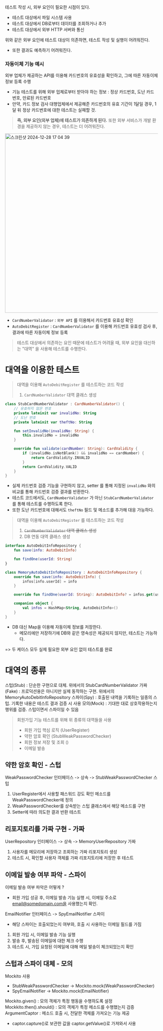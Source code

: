 테스트 작성 시, 외부 요인이 필요한 시점이 있다.
- 테스트 대상에서 파일 시스템 사용
- 테스트 대상에서 DB로부터 데이터를 조회하거나 추가
- 테스트 대상에서 외부 HTTP 서버와 통신

위와 같은 외부 요인에 테스트 대상이 의존하면, 테스트 작성 및 실행이 어려워진다.
- 또한 결과도 예측하기 어려워진다.

### 자동이체 기능 예시
외부 업체가 제공하는 API를 이용해 카드번호의 유효성을 확인하고, 그에 따른 자동이체 정보 등록 수행
- 기능 테스트를 위해 외부 업체로부터 받아야 하는 정보 : 정상 카드번호, 도난 카드번호, 만료된 카드번호
- 만약, 카드 정보 검사 대행업체에서 제공해준 카드번호의 유효 기간이 1달일 경우, 1달 뒤 정상 카드번호에 대한 테스트는 실패할 것.

> **즉, 외부 요인(외부 업체)에 테스트가 의존하게 된다.**
> 또한 외부 서비스가 개발 환경을 제공하지 않는 경우, 테스트는 더 어려워진다.

<img width="591" alt="스크린샷 2024-12-28 17 04 39" src="https://github.com/user-attachments/assets/cd465ba1-fc62-4d6e-96fa-8b44ec1ea4e3" />

- `CardNumberValidator` : `외부 API` 를 이용해서 카드번호 유효성 확인
- `AutoDebitRegister` : `CardNumberValidator` 를 이용해 카드번호 유효성 검사 후, 결과에 따른 자동이체 정보 등록

> 테스트 대상에서 의존하는 요인 때문에 테스트가 어려울 때, 외부 요인을 대신하는 "대역" 을 사용해 테스트를 수행한다.

# 대역을 이용한 테스트
> 대역을 이용해 `AutoDebitRegister` 를 테스트하는 코드 작성
> 1. `CardNumberValidator` 대역 클래스 생성

```kotlin
class StubCardNumberValidator : CardNumberValidator() {
    // 유효하지 않은 번호
    private lateinit var invalidNo: String
    // 도난 번호
    private lateinit var theftNo: String

    fun setInvalidNo(invalidNo: String) {
        this.invalidNo = invalidNo
    }

    override fun validate(cardNumber: String): CardValidity {
        if (invalidNo.isNotBlank() && invalidNo == cardNumber) {
            return CardValidity.INVALID
        }
        return CardValidity.VALID
    }
}
```
- 실제 카드번호 검증 기능을 구현하지 않고, setter 를 통해 지정된 `invalidNo` 와의 비교를 통해 카드번호 검증 결과를 반환한다.
- 테스트 코드에서도, `CardNumberValidator` 가 아닌 `StubCardNumberValidator` 를 통해 테스트를 수행하도록 한다.
- 또한 도난 카드번호에 대해서도 `theftNo` 필드 및 메소드를 추가해 대응 가능하다.


> 대역을 이용해 `AutoDebitRegister` 를 테스트하는 코드 작성
> 1. ~~`CardNumberValidator` 대역 클래스 생성~~
> 2. DB 연동 대역 클래스 생성

```kotlin
interface AutoDebitInfoRepository {
    fun save(info: AutoDebitInfo)

    fun findOne(userId: String)
}

class MemoryAutoDebitInfoRepository : AutoDebitInfoRepository {
    override fun save(info: AutoDebitInfo) {
        infos[info.userId] = info
    }

    override fun findOne(userId: String): AutoDebitInfo? = infos.get(userId)

    companion object {
        val infos = HashMap<String, AutoDebitInfo>()
    }
}
```
- DB 대신 Map을 이용해 자동이체 정보를 저장한다.
  - 메모리에만 저장하기에 DB와 같은 영속성은 제공되지 않지만, 테스트는 가능하다.

=> 두 케이스 모두 실제 필요한 외부 요인 없이 테스트를 완료

# 대역의 종류
스텁(Stub) : 단순한 구현으로 대체. 위에서의 StubCardNumberValidator 
가짜(Fake) : 프로덕션용은 아니지만 실제 동작하는 구현. 위에서의 MemoryAutoDebitInfoRepository
스파이(Spy) : 호출된 내역을 기록하는 일종의 스텁. 기록한 내용은 테스트 결과 검증 시 사용
모의(Mock) : 기대한 대로 상호작용하는지 행위를 검증. 스텁이면서 스파이일 수 있음

> 회원가입 기능 테스트를 위해 위 종류의 대역들을 사용
> - 회원 가입 핵심 로직 (UserRegister)
> - 약한 암호 확인 (StubWeakPasswordChecker)
> - 회원 정보 저장 및 조회 ()
> - 이메일 발송

## 약한 암호 확인 - 스텁
WeakPasswordChecker 인터페이스 -> 상속 -> StubWeakPasswordChecker 스텁

1. UserRegister에서 사용할 패스워드 강도 확인 메소드를 WeakPasswordChecker에 정의
2. WeakPasswordChecker를 상속받는 스텁 클래스에서 해당 메소드를 구현
3. Setter에 따라 의도한 결과 반환 테스트

## 리포지토리를 가짜 구현 - 가짜
UserRepository 인터페이스 -> 상속 -> MemoryUserRepository 가짜

1. 사용자를 메모리에 저장하고 조회하는 가짜 리포지토리 생성
2. 테스트 시, 확인할 사용자 객체를 가짜 리포지토리에 저장한 후 테스트

## 이메일 발송 여부 파악 - 스파이
이메일 발송 여부 파악은 어떻게 ?
- 회원 가입 성공 후, 이메일 발송 기능 실행 시, 이메일 주소로 email@somedomain.com을 사용했는지 확인.

EmailNotifier 인터페이스 -> SpyEmailNotifier 스파이
- 해당 스파이는 호출되었는지 여부와, 호출 시 사용하는 이메일 필드를 가짐

1. 회원 가입 시, 이메일 발송 기능 실행
2. 발송 후, 발송된 이메일에 대한 체크 수행
3. 테스트 시, 가입 요청된 이메일에 대해 메일 발송이 체크되었는지 확인

## 스텁과 스파이 대체 - 모의
Mockito 사용
- StubWeakPasswordChecker -> Mockito.mock(WeakPasswordChecker)
- SpyEmailNotifier -> Mockito.mock(EmailNotifier)

Mockito.given() : 모의 객체가 특정 행동을 수행하도록 설정
Mockkito.then().should() : 모의 객체가 특정 메소드를 수행했는지 검증
ArgumentCaptor : 메소드 호출 시, 전달한 객체를 가져오는 기능 제공
- captor.capture()로 보관한 값을 captor.getValue()로 가져와서 사용
